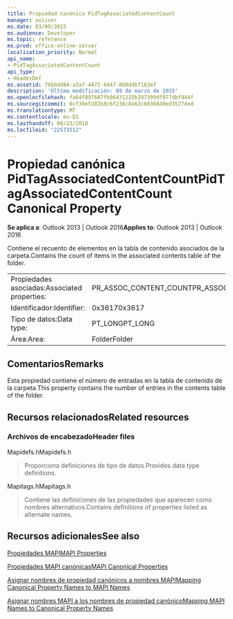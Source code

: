 ```yaml
---
title: Propiedad canónica PidTagAssociatedContentCount
manager: soliver
ms.date: 03/09/2015
ms.audience: Developer
ms.topic: reference
ms.prod: office-online-server
localization_priority: Normal
api_name:
- PidTagAssociatedContentCount
api_type:
- HeaderDef
ms.assetid: 79bbdd84-a3a7-4472-9447-8b0ddbf163ef
description: 'Última modificación: 09 de marzo de 2015'
ms.openlocfilehash: fa04f897687fb96431225b297399df977dbf944f
ms.sourcegitcommit: 0cf39e5382b8c6f236c8a63c6036849ed3527ded
ms.translationtype: MT
ms.contentlocale: es-ES
ms.lasthandoff: 08/23/2018
ms.locfileid: "22573512"
---
```

# <a name="pidtagassociatedcontentcount-canonical-property"></a><span data-ttu-id="6c29f-103">Propiedad canónica PidTagAssociatedContentCount</span><span class="sxs-lookup"><span data-stu-id="6c29f-103">PidTagAssociatedContentCount Canonical Property</span></span>

  
  
<span data-ttu-id="6c29f-104">**Se aplica a**: Outlook 2013 | Outlook 2016</span><span class="sxs-lookup"><span data-stu-id="6c29f-104">**Applies to**: Outlook 2013 | Outlook 2016</span></span> 
  
<span data-ttu-id="6c29f-105">Contiene el recuento de elementos en la tabla de contenido asociados de la carpeta.</span><span class="sxs-lookup"><span data-stu-id="6c29f-105">Contains the count of items in the associated contents table of the folder.</span></span>
  
|||
|:-----|:-----|
|<span data-ttu-id="6c29f-106">Propiedades asociadas:</span><span class="sxs-lookup"><span data-stu-id="6c29f-106">Associated properties:</span></span>  <br/> |<span data-ttu-id="6c29f-107">PR_ASSOC_CONTENT_COUNT</span><span class="sxs-lookup"><span data-stu-id="6c29f-107">PR_ASSOC_CONTENT_COUNT</span></span>  <br/> |
|<span data-ttu-id="6c29f-108">Identificador:</span><span class="sxs-lookup"><span data-stu-id="6c29f-108">Identifier:</span></span>  <br/> |<span data-ttu-id="6c29f-109">0x3617</span><span class="sxs-lookup"><span data-stu-id="6c29f-109">0x3617</span></span>  <br/> |
|<span data-ttu-id="6c29f-110">Tipo de datos:</span><span class="sxs-lookup"><span data-stu-id="6c29f-110">Data type:</span></span>  <br/> |<span data-ttu-id="6c29f-111">PT_LONG</span><span class="sxs-lookup"><span data-stu-id="6c29f-111">PT_LONG</span></span>  <br/> |
|<span data-ttu-id="6c29f-112">Área:</span><span class="sxs-lookup"><span data-stu-id="6c29f-112">Area:</span></span>  <br/> |<span data-ttu-id="6c29f-113">Folder</span><span class="sxs-lookup"><span data-stu-id="6c29f-113">Folder</span></span>  <br/> |
   
## <a name="remarks"></a><span data-ttu-id="6c29f-114">Comentarios</span><span class="sxs-lookup"><span data-stu-id="6c29f-114">Remarks</span></span>

<span data-ttu-id="6c29f-115">Esta propiedad contiene el número de entradas en la tabla de contenido de la carpeta.</span><span class="sxs-lookup"><span data-stu-id="6c29f-115">This property contains the number of entries in the contents table of the folder.</span></span> 
  
## <a name="related-resources"></a><span data-ttu-id="6c29f-116">Recursos relacionados</span><span class="sxs-lookup"><span data-stu-id="6c29f-116">Related resources</span></span>

### <a name="header-files"></a><span data-ttu-id="6c29f-117">Archivos de encabezado</span><span class="sxs-lookup"><span data-stu-id="6c29f-117">Header files</span></span>

<span data-ttu-id="6c29f-118">Mapidefs.h</span><span class="sxs-lookup"><span data-stu-id="6c29f-118">Mapidefs.h</span></span>
  
> <span data-ttu-id="6c29f-119">Proporciona definiciones de tipo de datos.</span><span class="sxs-lookup"><span data-stu-id="6c29f-119">Provides data type definitions.</span></span>
    
<span data-ttu-id="6c29f-120">Mapitags.h</span><span class="sxs-lookup"><span data-stu-id="6c29f-120">Mapitags.h</span></span>
  
> <span data-ttu-id="6c29f-121">Contiene las definiciones de las propiedades que aparecen como nombres alternativos.</span><span class="sxs-lookup"><span data-stu-id="6c29f-121">Contains definitions of properties listed as alternate names.</span></span>
    
## <a name="see-also"></a><span data-ttu-id="6c29f-122">Recursos adicionales</span><span class="sxs-lookup"><span data-stu-id="6c29f-122">See also</span></span>



[<span data-ttu-id="6c29f-123">Propiedades MAPI</span><span class="sxs-lookup"><span data-stu-id="6c29f-123">MAPI Properties</span></span>](mapi-properties.md)
  
[<span data-ttu-id="6c29f-124">Propiedades MAPI canónicas</span><span class="sxs-lookup"><span data-stu-id="6c29f-124">MAPI Canonical Properties</span></span>](mapi-canonical-properties.md)
  
[<span data-ttu-id="6c29f-125">Asignar nombres de propiedad canónicos a nombres MAPI</span><span class="sxs-lookup"><span data-stu-id="6c29f-125">Mapping Canonical Property Names to MAPI Names</span></span>](mapping-canonical-property-names-to-mapi-names.md)
  
[<span data-ttu-id="6c29f-126">Asignar nombres MAPI a los nombres de propiedad canónico</span><span class="sxs-lookup"><span data-stu-id="6c29f-126">Mapping MAPI Names to Canonical Property Names</span></span>](mapping-mapi-names-to-canonical-property-names.md)

